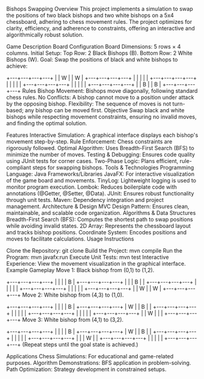 Bishops Swapping
Overview
This project implements a simulation to swap the positions of two black bishops and two white bishops on a 5x4 chessboard, adhering to chess movement rules. The project optimizes for clarity, efficiency, and adherence to constraints, offering an interactive and algorithmically robust solution.

Game Description
Board Configuration
Board Dimensions: 5 rows × 4 columns.
Initial Setup:
Top Row: 2 Black Bishops (B).
Bottom Row: 2 White Bishops (W).
Goal: Swap the positions of black and white bishops to achieve:

+---+---+---+---+
|   | W |   | W |
+---+---+---+---+
|   |   |   |   |
+---+---+---+---+
|   |   |   |   |
+---+---+---+---+
|   |   |   |   |
+---+---+---+---+
|   | B |   | B |
+---+---+---+---+
Rules
Bishop Movement: Bishops move diagonally, following standard chess rules.
No Conflicts: A bishop cannot move to a position under attack by the opposing bishop.
Flexibility: The sequence of moves is not turn-based; any bishop can be moved first.
Objective
Swap black and white bishops while respecting movement constraints, ensuring no invalid moves, and finding the optimal solution.

Features
Interactive Simulation: A graphical interface displays each bishop's movement step-by-step.
Rule Enforcement: Chess constraints are rigorously followed.
Optimal Algorithm: Uses Breadth-First Search (BFS) to minimize the number of moves.
Testing & Debugging: Ensures code quality using JUnit tests for corner cases.
Two-Phase Logic: Plans efficient, rule-compliant steps for swapping bishops.
Tools & Technologies
Programming
Language: Java
Frameworks/Libraries
JavaFX: For interactive visualization of the game board and movements.
TinyLog: Lightweight logging is used to monitor program execution.
Lombok: Reduces boilerplate code with annotations (@Getter, @Setter, @Data).
JUnit: Ensures robust functionality through unit tests.
Maven: Dependency integration and project management.
Architecture & Design
MVC Design Pattern: Ensures clean, maintainable, and scalable code organization.
Algorithms & Data Structures
Breadth-First Search (BFS): Computes the shortest path to swap positions while avoiding invalid states.
2D Array: Represents the chessboard layout and tracks bishop positions.
Coordinate System: Encodes positions and moves to facilitate calculations.
Usage Instructions

Clone the Repository:
git clone <repository-url>
Build the Project:
mvn compile
Run the Program:
mvn javafx:run
Execute Unit Tests:
mvn test
Interactive Experience: View the movement visualization in the graphical interface.
Example Gameplay
Move 1: Black bishop from (0,1) to (1,2).


+---+---+---+---+
|   |   |   | B |
+---+---+---+---+
|   |   | B |   |
+---+---+---+---+
|   |   |   |   |
+---+---+---+---+
|   |   |   |   |
+---+---+---+---+
|   | W |   | W |
+---+---+---+---+
Move 2: White bishop from (4,3) to (1,0).


+---+---+---+---+
|   |   |   | B |
+---+---+---+---+
| W |   | B |   |
+---+---+---+---+
|   |   |   |   |
+---+---+---+---+
|   |   |   |   |
+---+---+---+---+
|   | W |   |   |
+---+---+---+---+
Move 3: White bishop from (4,1) to (3,2).


+---+---+---+---+
|   |   |   | B |
+---+---+---+---+
| W |   | B |   |
+---+---+---+---+
|   |   |   |   |
+---+---+---+---+
|   |   | W |   |
+---+---+---+---+
|   |   |   |   |
+---+---+---+---+
(Repeat steps until the goal state is achieved.)

Applications
Chess Simulations: For educational and game-related purposes.
Algorithm Demonstrations: BFS application in problem-solving.
Path Optimization: Strategy development in constrained setups.
